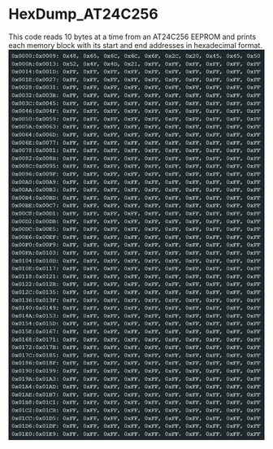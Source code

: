 # HexDump_AT24C256
This code reads 10 bytes at a time from an AT24C256 EEPROM and prints each memory block with its start and end addresses in hexadecimal format.
![.](1.img.png)
